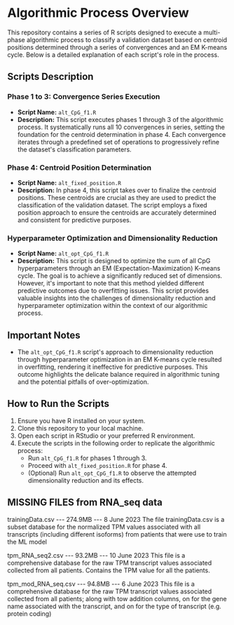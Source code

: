 # Algorithmic Process Overview

This repository contains a series of R scripts designed to execute a multi-phase algorithmic process to classify a validation dataset based on centroid positions determined through a series of convergences and an EM K-means cycle. Below is a detailed explanation of each script's role in the process.

## Scripts Description

### Phase 1 to 3: Convergence Series Execution

- **Script Name:** `alt_CpG_f1.R`
- **Description:** This script executes phases 1 through 3 of the algorithmic process. It systematically runs all 10 convergences in series, setting the foundation for the centroid determination in phase 4. Each convergence iterates through a predefined set of operations to progressively refine the dataset's classification parameters.

### Phase 4: Centroid Position Determination

- **Script Name:** `alt_fixed_position.R`
- **Description:** In phase 4, this script takes over to finalize the centroid positions. These centroids are crucial as they are used to predict the classification of the validation dataset. The script employs a fixed position approach to ensure the centroids are accurately determined and consistent for predictive purposes.

### Hyperparameter Optimization and Dimensionality Reduction

- **Script Name:** `alt_opt_CpG_f1.R`
- **Description:** This script is designed to optimize the sum of all CpG hyperparameters through an EM (Expectation-Maximization) K-means cycle. The goal is to achieve a significantly reduced set of dimensions. However, it's important to note that this method yielded different predictive outcomes due to overfitting issues. This script provides valuable insights into the challenges of dimensionality reduction and hyperparameter optimization within the context of our algorithmic process.

## Important Notes

- The `alt_opt_CpG_f1.R` script's approach to dimensionality reduction through hyperparameter optimization in an EM K-means cycle resulted in overfitting, rendering it ineffective for predictive purposes. This outcome highlights the delicate balance required in algorithmic tuning and the potential pitfalls of over-optimization.

## How to Run the Scripts

1. Ensure you have R installed on your system.
2. Clone this repository to your local machine.
3. Open each script in RStudio or your preferred R environment.
4. Execute the scripts in the following order to replicate the algorithmic process:
   - Run `alt_CpG_f1.R` for phases 1 through 3.
   - Proceed with `alt_fixed_position.R` for phase 4.
   - (Optional) Run `alt_opt_CpG_f1.R` to observe the attempted dimensionality reduction and its effects.

## MISSING FILES from RNA_seq data

trainingData.csv --- 274.9MB  --- 8 June 2023
The file trainingData.csv is a subset database for the normalized TPM values associated with all transcripts (including different isoforms) from patients that were use to train the ML model

tpm_RNA_seq2.csv --- 93.2MB  --- 10 June 2023
This file is a comprehensive database for the raw TPM transcript values associated collected from all patients. Contains the TPM value for all the patients.

tpm_mod_RNA_seq.csv --- 94.8MB  --- 6 June 2023
This file is a comprehensive database for the raw TPM transcript values associated collected from all patients; along with tow addition columns, on for the gene name associated with the transcript, and on for the type of transcript (e.g. protein coding)
